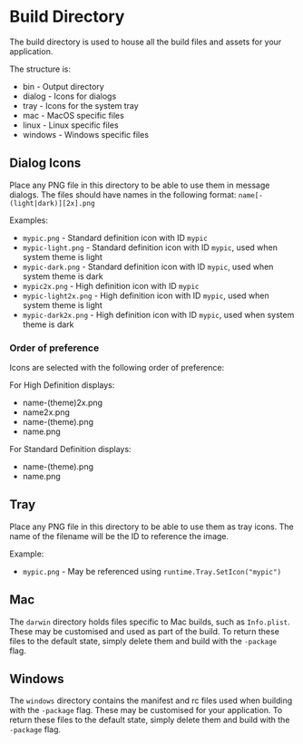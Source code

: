 # Build Directory

The build directory is used to house all the build files and assets for your application.

The structure is:

* bin - Output directory
* dialog - Icons for dialogs
* tray - Icons for the system tray
* mac - MacOS specific files
* linux - Linux specific files
* windows - Windows specific files

## Dialog Icons

Place any PNG file in this directory to be able to use them in message dialogs.
The files should have names in the following format: `name[-(light|dark)][2x].png`

Examples:

* `mypic.png` - Standard definition icon with ID `mypic`
* `mypic-light.png` - Standard definition icon with ID `mypic`, used when system theme is light
* `mypic-dark.png` - Standard definition icon with ID `mypic`, used when system theme is dark
* `mypic2x.png` - High definition icon with ID `mypic`
* `mypic-light2x.png` - High definition icon with ID `mypic`, used when system theme is light
* `mypic-dark2x.png` - High definition icon with ID `mypic`, used when system theme is dark

### Order of preference

Icons are selected with the following order of preference:

For High Definition displays:

* name-(theme)2x.png
* name2x.png
* name-(theme).png
* name.png

For Standard Definition displays:

* name-(theme).png
* name.png

## Tray

Place any PNG file in this directory to be able to use them as tray icons.
The name of the filename will be the ID to reference the image.

Example:

* `mypic.png` - May be referenced using `runtime.Tray.SetIcon("mypic")`

## Mac

The `darwin` directory holds files specific to Mac builds, such as `Info.plist`.
These may be customised and used as part of the build. To return these files to the default state, simply delete them and
build with the `-package` flag.

## Windows

The `windows` directory contains the manifest and rc files used when building with the `-package` flag.
These may be customised for your application. To return these files to the default state, simply delete them and
build with the `-package` flag.
